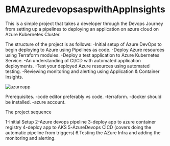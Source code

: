 # BMAzuredevopsaspwithAppInsights

This is a simple project that takes a developer through the Devops Journey from setting up a pipelines to deploying an application on azure cloud on Azure Kubernetes Cluster.

The structure of the project is as follows:
-Initial setup of Azure DevOps to begin deploying to Azure using Pipelines as code.
-Deploy Azure resources using Terraform modules.
-Deploy a test application to Azure Kubernetes Service.
-An understanding of CI/CD with automated application deployments.
-Test your deployed Azure resources using automated testing.
-Reviewing monitoring and alerting using Application & Container Insights.

![azureapp](https://user-images.githubusercontent.com/7680114/225842586-217876aa-f690-4bdd-bb5b-a972d315287f.png)


Prerequisites.
-code editor preferably vs code.
-terraform.
-docker should be installed. 
-azure account.

The project sequence 

1-Initial Setup
2-Azure devops pipeline
3-deploy app to azure container registry
4-deploy app to AKS
5-AzureDevops CICD (covers doing the automatic pipeline from triggers)
6.Testing the AZure Infra and adding the monitoring and alerting.




